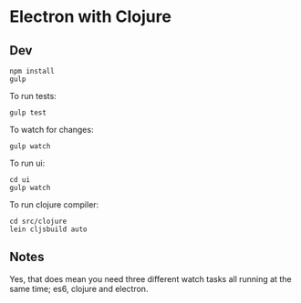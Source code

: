 # Electron with Clojure

## Dev

    npm install
    gulp

To run tests:

    gulp test

To watch for changes:

    gulp watch

To run ui:

    cd ui
    gulp watch

To run clojure compiler:

    cd src/clojure
    lein cljsbuild auto

## Notes

Yes, that does mean you need three different watch tasks all running at the
same time; es6, clojure and electron.
